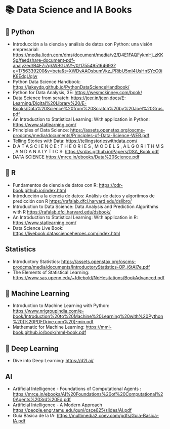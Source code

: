  # 📚 Data Science and IA Books
 
 
 ## 📗 Python 
 * Introducción a la ciencia y análisis de datos con Python: una visión empresarial: https://media.licdn.com/dms/document/media/v2/D4E1FAQFykmHj_zKKSg/feedshare-document-pdf-analyzed/B4EZi7qkWBGUAY-/0/1755495164693?e=1756339200&v=beta&t=XWDvAAOsbumVkz_PRibU5mI4UsHnSYcC0iK8EdqUqlw
 * Python Data Science Handbook: https://jakevdp.github.io/PythonDataScienceHandbook/
 * Python for Data Analysis, 3E: https://wesmckinney.com/book/
 * Data Science from scratch: https://jcer.in/jcer-docs/E-Learning/Digital%20Library%20/E-Books/Data%20Science%20from%20Scratch%20by%20Joel%20Grus.pdf
 * An Introduction to Statistical Learning: With application in Python: https://www.statlearning.com/
 * Principles of Data Science: https://assets.openstax.org/oscms-prodcms/media/documents/Principles-of-Data-Science-WEB.pdf
 * Telling Stories with Data: https://tellingstorieswithdata.com/
 * D A T A S C I E N C E : T H E O R I E S , M O D E L S , A L G O R I T H M S , A N D  A N A LY T I C S: https://srdas.github.io/Papers/DSA_Book.pdf
 * DATA SCIENCЕ https://mrce.in/ebooks/Data%20Science.pdf

 ## 📘 R 
 * Fundamentos de ciencia de datos con R:  https://cdr-book.github.io/index.html
 * Introducción a la ciencia de datos: Análisis de datos y algoritmos de predicción con R https://rafalab.dfci.harvard.edu/dslibro/
 * Introduction to Data Science: Data Analysis and Prediction Algorithms with R https://rafalab.dfci.harvard.edu/dsbook/
 * An Introduction to Statistical Learning: With application in R: https://www.statlearning.com/
 * Data Science Live Book: https://livebook.datascienceheroes.com/index.html

 ## Statistics
 * Introductory Statistics: https://assets.openstax.org/oscms-prodcms/media/documents/IntroductoryStatistics-OP_i6tAI7e.pdf
 * The Elements of Statistical Learning: https://www.sas.upenn.edu/~fdiebold/NoHesitations/BookAdvanced.pdf
 
 ## 📙 Machine Learning
  * Introduction to Machine Learning with Python: https://www.nrigroupindia.com/e-book/Introduction%20to%20Machine%20Learning%20with%20Python%20(%20PDFDrive.com%20)-min.pdf
  * Mathematic for Machine Learning: https://mml-book.github.io/book/mml-book.pdf
 
 ## 📕 Deep Learning
 * Dive into Deep Learning: https://d2l.ai/

 ## AI 
 * Artificial Intelligence - Foundations of Computational Agents : https://mrce.in/ebooks/AI%20Foundations%20of%20Computational%20Agents%203rd%20Ed.pdf
 * Artificial Intelligence - A Modern Approach https://people.engr.tamu.edu/guni/csce625/slides/AI.pdf
 * Guía Básica de la IA: https://multimedia2.coev.com/pdfs/Guia-Basica-IA.pdf
 
 
 

